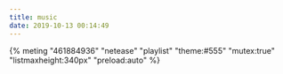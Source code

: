 ```yaml
---
title: music
date: 2019-10-13 00:14:49
---
```


{% meting "461884936" "netease" "playlist" "theme:#555" "mutex:true" "listmaxheight:340px" "preload:auto" %}




